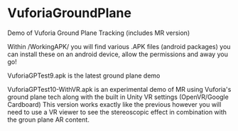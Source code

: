 # VuforiaGroundPlane
Demo of Vuforia Ground Plane Tracking (includes MR version)

Within /WorkingAPK/ you will find various .APK files (android packages) you can install these on an android device, allow the permissions and away you go!

VuforiaGPTest9.apk is the latest ground plane demo

VuforiaGPTest10-WithVR.apk is an experimental demo of MR using Vuforia's ground plane tech along with the built in Unity VR settings (OpenVR/Google Cardboard)
This version works exactly like the previous however you will need to use a VR viewer to see the stereoscopic effect in combination with the groun plane AR content.

